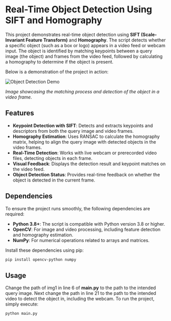 # Real-Time Object Detection Using SIFT and Homography

This project demonstrates real-time object detection using **SIFT (Scale-Invariant Feature Transform)** and **Homography**. The script detects whether a specific object (such as a box or logo) appears in a video feed or webcam input. The object is identified by matching keypoints between a query image (the object) and frames from the video feed, followed by calculating a homography to determine if the object is present.

Below is a demonstration of the project in action:

![Object Detection Demo](examples/SIFT.png.png)

*Image showcasing the matching process and detection of the object in a video frame.*

## Features
- **Keypoint Detection with SIFT**: Detects and extracts keypoints and descriptors from both the query image and video frames.
- **Homography Estimation**: Uses RANSAC to calculate the homography matrix, helping to align the query image with detected objects in the video frames.
- **Real-Time Detection**: Works with live webcam or prerecorded video files, detecting objects in each frame.
- **Visual Feedback**: Displays the detection result and keypoint matches on the video feed.
- **Object Detection Status**: Provides real-time feedback on whether the object is detected in the current frame.

## Dependencies

To ensure the project runs smoothly, the following dependencies are required:

- **Python 3.8+**: The script is compatible with Python version 3.8 or higher.
- **OpenCV**: For image and video processing, including feature detection and homography estimation.
- **NumPy**: For numerical operations related to arrays and matrices.

Install these dependencies using pip:
```bash
pip install opencv-python numpy
```
## Usage

Change the path of img1 in line 6 of **main.py** to the path to the intended query image. Next change the path in line 21 to the path to the intended video to detect the object in, including the webcam. To run the project, simply execute:
```bash
python main.py
```
